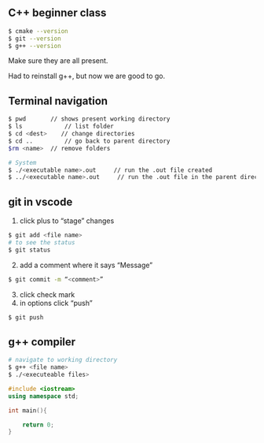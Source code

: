 ## C++ beginner class

```bash
$ cmake --version
$ git --version
$ g++ --version
```

Make sure they are all present.

Had to reinstall g++, but now we are good to go.

## Terminal navigation
```bash
$ pwd 		// shows present working directory
$ ls 			// list folder
$ cd <dest>    // change directories
$ cd ..  		// go back to parent directory
$rm <name>	// remove folders

# System
$ ./<executable name>.out     // run the .out file created
$ ../<executable name>.out     // run the .out file in the parent directory
```

## git in vscode

1. click plus to “stage” changes
```bash
$ git add <file name>
# to see the status
$ git status
```
2. add a comment where it says “Message”
```bash
$ git commit -m “<comment>”
```
3. click check mark
4. in options click “push”
```bash
$ git push
```

## g++ compiler
```bash
# navigate to working directory
$ g++ <file name>
$ ./<executeable files>
```

```cpp
#include <iostream>
using namespace std;

int main(){

	return 0;
}
```